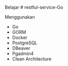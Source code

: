 Belajar # restful-service-Go

Menggunakan 
- Go
- GORM
- Docker
- PostgreSQL
- DBeaver
- Pgadmin4
- Clean Architecture
